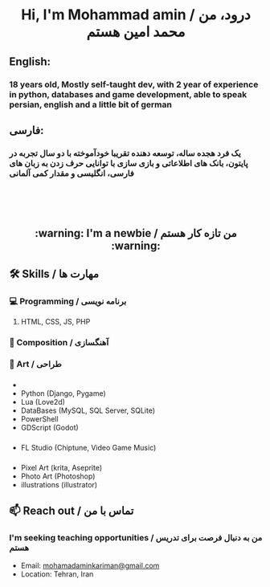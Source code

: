 <h1 align="center"> Hi, I'm Mohammad amin / درود، من محمد امین هستم </h1>
<h2> English: </h2>
<h3>18 years old, Mostly self-taught dev, with 2 year of experience in python, databases and game development, able to speak persian, english and a little bit of german </h3>
<h2> فارسی: </h2> 
<h3> یک فرد هجده ساله، توسعه دهنده تقریبا خودآموخته با دو سال تجربه در پایتون، بانک های اطلاعاتی و بازی سازی با توانایی حرف زدن به زبان های فارسی، انگلیسی و مقدار کمی آلمانی </h3>
<br/><br/><br/>
<h2 align="center"> :warning: I'm a newbie / من تازه کار هستم :warning: </h2>
<h2> 🛠 Skills / مهارت ها </h2>
  <h3> 💻 Programming / برنامه نویسی </h3>
    <ol>
      <li>
        HTML, CSS, JS, PHP
      </li>
    </ol>
  <h3> 🎵 Composition / آهنگسازی </h3>
  <h3> 🎨 Art / طراحی </h3>

<!--
## ⭐ Best projects / برترین پروژه ها
-->
### 
- 
- Python (Django, Pygame)
- Lua (Love2d)
- DataBases (MySQL, SQL Server, SQLite)
- PowerShell
- GDScript (Godot)
### 
- FL Studio (Chiptune, Video Game Music)
### 
- Pixel Art (krita, Aseprite)
- Photo Art (Photoshop)
- illustrations (illustrator)
## 📫 Reach out / تماس با من
### I'm seeking teaching opportunities / من به دنبال فرصت برای تدریس هستم
- Email: mohamadaminkariman@gmail.com
- Location: Tehran, Iran 

<!--
**MohammadAminKariman/MohammadAminKariman** is a ✨ _special_ ✨ repository because its `README.md` (this file) appears on your GitHub profile.

Here are some ideas to get you started:

- 🔭 I’m currently working on ...
- 🌱 I’m currently learning ...
- 👯 I’m looking to collaborate on ...
- 🤔 I’m looking for help with ...
- 💬 Ask me about ...
- 📫 How to reach me: ...
- 😄 Pronouns: ...
- ⚡ Fun fact: ...
-->
